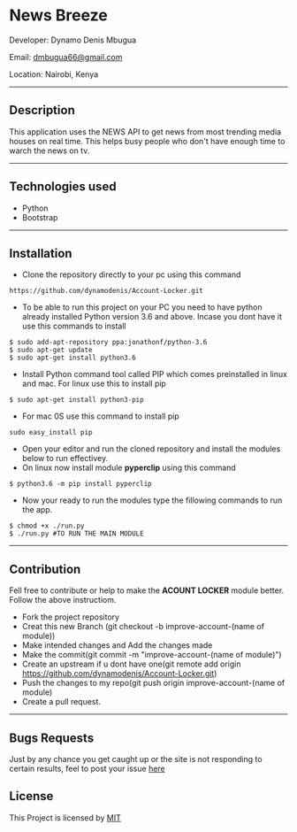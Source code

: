 # News Breeze

Developer: Dynamo Denis Mbugua

Email: dmbugua66@gmail.com

Location: Nairobi, Kenya

---
## Description

This application uses the NEWS API to get news from most trending media houses on real time. This helps busy people who don't have enough time to warch the news on tv.

---
## Technologies used

- Python
- Bootstrap

---

## Installation
- Clone the repository directly to your pc using this command
```
https://github.com/dynamodenis/Account-Locker.git
```
- To be able to run this project on your PC you need to have python already installed Python version 3.6 and above. Incase you dont have it use this commands to install

```
$ sudo add-apt-repository ppa:jonathonf/python-3.6
$ sudo apt-get update
$ sudo apt-get install python3.6
```
- Install Python command tool called PIP which comes preinstalled in linux and mac.
For linux use this to install pip
```
$ sudo apt-get install python3-pip 
```
- For mac 0S use this command to install pip
```
sudo easy_install pip
```
- Open your editor and run the cloned repository and install the modules below to run effectivey.
- On linux now install module **pyperclip** using this command
```
$ python3.6 -m pip install pyperclip
```

- Now your ready to run the modules type the fillowing commands to run the app.

```
$ chmod +x ./run.py
$ ./run.py #TO RUN THE MAIN MODULE
```
---
## Contribution

Fell free to contribute or help to make the **ACOUNT LOCKER** module better. Follow the above instructiom.

- Fork the project repository
- Creat this new Branch (git checkout -b improve-account-(name of module))
- Make intended changes and Add the changes made
- Make the commit(git commit -m "improve-account-(name of module)")
- Create an upstream if u dont have one(git remote add origin https://github.com/dynamodenis/Account-Locker.git)
- Push the changes to my repo(git push origin improve-account-(name of module)
- Create a pull request.

---
## Bugs Requests

Just by any chance you get caught up or the site is not responding to certain results, feel to post your issue [here](https://github.com/dynamodenis/Account-Locker/issues/new)

## License

This Project is licensed by [MIT](License.txt)




